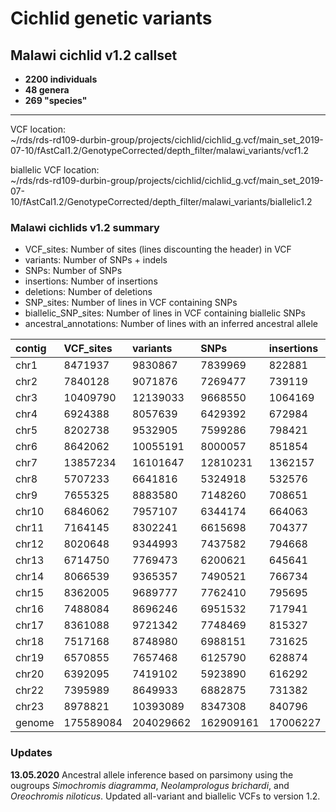 Cichlid genetic variants
========================

## Malawi cichlid v1.2 callset
* **2200 individuals** 
* **48 genera** 
* **269 "species"** 
___________________________

VCF location:<br/>
~/rds/rds-rd109-durbin-group/projects/cichlid/cichlid_g.vcf/main_set_2019-07-10/fAstCal1.2/GenotypeCorrected/depth_filter/malawi_variants/vcf1.2

biallelic VCF location:<br/>
~/rds/rds-rd109-durbin-group/projects/cichlid/cichlid_g.vcf/main_set_2019-07-10/fAstCal1.2/GenotypeCorrected/depth_filter/malawi_variants/biallelic1.2

### Malawi cichlids v1.2 summary

* VCF_sites: Number of sites (lines discounting the header) in VCF
* variants: Number of SNPs + indels
* SNPs: Number of SNPs
* insertions: Number of insertions
* deletions: Number of deletions
* SNP_sites: Number of lines in VCF containing SNPs
* biallelic_SNP_sites: Number of lines in VCF containing biallelic SNPs
* ancestral_annotations: Number of lines with an inferred ancestral allele

| contig  | VCF_sites | variants  | SNPs      | insertions | deletions | SNP_sites | biallelic_SNP_sites | ancestral_annotations |
|:--------|:----------|:----------|:----------|:-----------|:----------|:----------|:--------------------|:----------------------|
| chr1    | 8471937   | 9830867   | 7839969   | 822881     | 1168017   | 7294760   | 6766799             | 6789084               |
| chr2    | 7840128   | 9071876   | 7269477   | 739119     | 1063280   | 6760158   | 6267047             | 6131322               |
| chr3    | 10409790  | 12139033  | 9668550   | 1064169    | 1406314   | 8937156   | 8233275             | 6872762               |
| chr4    | 6924388   | 8057639   | 6429392   | 672984     | 955263    | 5963943   | 5513838             | 5444228               |
| chr5    | 8202738   | 9532905   | 7599286   | 798421     | 1135198   | 7058113   | 6534490             | 6592021               |
| chr6    | 8642062   | 10055191  | 8000057   | 851854     | 1203280   | 7431278   | 6881005             | 6845877               |
| chr7    | 13857234  | 16101647  | 12810231  | 1362157    | 1929259   | 11912510  | 11043803            | 11026414              |
| chr8    | 5707233   | 6641816   | 5324918   | 532576     | 784322    | 4927027   | 4542677             | 4702946               |
| chr9    | 7655325   | 8883580   | 7148260   | 708651     | 1026669   | 6618850   | 6107019             | 5689762               |
| chr10   | 6846062   | 7957107   | 6344174   | 664063     | 948870    | 5890339   | 5451352             | 5519306               |
| chr11   | 7164145   | 8302241   | 6615698   | 704377     | 982166    | 6163713   | 5726052             | 5874722               |
| chr12   | 8020648   | 9344993   | 7437582   | 794668     | 1112743   | 6900585   | 6381616             | 6519206               |
| chr13   | 6714750   | 7769473   | 6200621   | 645641     | 923211    | 5778034   | 5368821             | 5513826               |
| chr14   | 8066539   | 9365357   | 7490521   | 766734     | 1108102   | 6953030   | 6433033             | 6417512               |
| chr15   | 8362005   | 9689777   | 7762410   | 795695     | 1131672   | 7214400   | 6683857             | 6660384               |
| chr16   | 7488084   | 8696246   | 6951532   | 717941     | 1026773   | 6451752   | 5968124             | 5970623               |
| chr17   | 8361088   | 9721342   | 7748469   | 815327     | 1157546   | 7194087   | 6657703             | 6694858               |
| chr18   | 7517168   | 8748980   | 6988151   | 731625     | 1029204   | 6477898   | 5985848             | 5916321               |
| chr19   | 6570855   | 7657468   | 6125790   | 628874     | 902804    | 5667892   | 5226042             | 5284042               |
| chr20   | 6392095   | 7419102   | 5923890   | 616292     | 878920    | 5507175   | 5104543             | 5053606               |
| chr22   | 7395989   | 8649933   | 6882875   | 731382     | 1035676   | 6364231   | 5864213             | 5773787               |
| chr23   | 8978821   | 10393089  | 8347308   | 840796     | 1204985   | 7754272   | 7181421             | 6897100               |
| genome  | 175589084 | 204029662 | 162909161 | 17006227   | 24114274  | 151221203 | 139922578           | 138189709             |

### Updates

**13.05.2020**
Ancestral allele inference based on parsimony using the ougroups *Simochromis diagramma*, *Neolamprologus brichardi*, and *Oreochromis niloticus*. Updated all-variant and biallelic VCFs to version 1.2.
